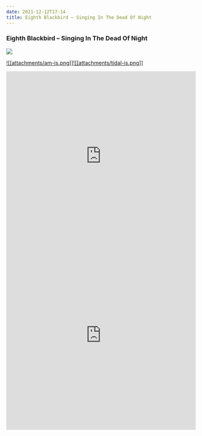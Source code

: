 ```yaml
---
date: 2021-12-12T17:14
title: Eighth Blackbird – Singing In The Dead Of Night
---
```

### Eighth Blackbird – Singing In The Dead Of Night
[![](https://img.discogs.com/Po-0M9WWwHr2Tx3LwkDrL2muOoU=/fit-in/600x535/filters:strip_icc():format(jpeg):mode_rgb():quality(90)/discogs-images/R-16690683-1609338419-7872.jpeg.jpg)][1] 

[1]: https://www.discogs.com/release/16690683
[2]: https://music.apple.com/us/album/1513230114
[3]: https://listen.tidal.com/album/141441215

[![[attachments/am-is.png]]][2][![[attachments/tidal-is.png]]][3]

<iframe allow="autoplay *; encrypted-media *; fullscreen *" frameborder="0" height="450" style="width:100%;max-width:660px;overflow:hidden;background:transparent;" sandbox="allow-forms allow-popups allow-same-origin allow-scripts allow-storage-access-by-user-activation allow-top-navigation-by-user-activation" src="https://embed.music.apple.com/us/album/turn-blue/1513230114"></iframe>
<div style="position: relative; padding-bottom: 100%; height: 0; overflow: hidden; max-width: 100%;"><iframe src="https://embed.tidal.com/albums/141441215?layout=gridify" frameborder= "0" allowfullscreen style="position: absolute; top: 0; left: 0; width: 100%; height: 1px; min-height: 100%; margin: 0 auto;"></iframe></div>